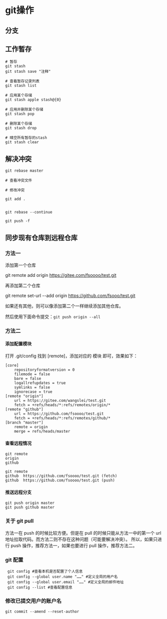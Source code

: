 # git操作

## 分支

## 工作暂存

```shell
# 暂存
git stash
git stash save "注释"

# 查看暂存记录列表
git stash list

# 应用某个存储
git stash apple stash@{0}

# 应用并删除某个存储
git stash pop

# 删除某个存储
git stash drop

# 晴空所有暂存的stash
git stash clear

```

## 解决冲突

```shell
git rebase master

# 查看冲突文件

# 修改冲突

git add .


git rebase --continue

git push -f

```

## 同步现有仓库到远程仓库

### 方法一

添加第一个仓库

git remote add origin <https://gitee.com/fsoooo/test.git>

再添加第二个仓库

git remote set-url --add origin <https://github.com/fsooo/test.git>

如果还有其他，则可以像添加第二个一样继续添加其他仓库。

然后使用下面命令提交：`git push origin --all`

### 方法二

#### 添加配置模块

打开 .git/config 找到 [remote]，添加对应的 模块 即可，效果如下：

```shell
[core]
    repositoryformatversion = 0
    filemode = false
    bare = false
    logallrefupdates = true
    symlinks = false
    ignorecase = true
[remote "origin"]
    url = https://gitee.com/wangslei/test.git
    fetch = +refs/heads/*:refs/remotes/origin/*
[remote "github"]
    url = https://github.com/fsoooo/test.git
    fetch = +refs/heads/*:refs/remotes/github/*
[branch "master"]
    remote = origin
    merge = refs/heads/master

```

#### 查看远程情况

```shell
git remote
origin
github

git remote
github  https://github.com/fsoooo/test.git (fetch)
github  https://github.com/fsoooo/test.git (push)

```

#### 推送远程分支

```shell
git push origin master
git push github master

```

### 关于 git pull

方法一在 push 的时候比较方便。但是在 pull 的时候只能从方法一中的第一个 url 地址拉取代码。而方法二则不存在这种问题（可能要解决冲突）。
所以，如果只进行 push 操作，推荐方法一，如果也要进行 pull 操作，推荐方法二。

### git 配置

```shell
 git config #查看本机是否配置了个人信息
 git config --global user.name "……" #定义全局的用户名
 git config --global user.email "……" #定义全局的邮件地址
 git config --list #查看配置信息
```



### 修改已提交用户的账户名

```
git commit --amend --reset-author
```

